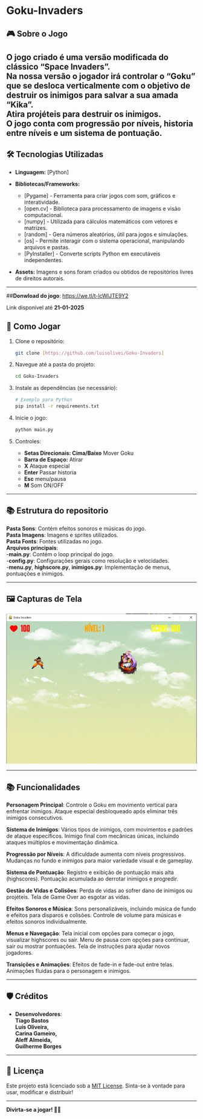# Goku-Invaders

## 🎮 Sobre o Jogo

O jogo criado é uma versão modificada do clássico “Space Invaders”.<br> Na nossa versão o jogador irá controlar o “Goku” que se desloca verticalmente com o objetivo de destruir os inimigos para salvar a sua amada “Kika”.<br>Atira projéteis para destruir os inimigos.<br>O jogo conta com progressão por níveis, historia entre níveis e um sistema de pontuação.   
---

## 🛠️ Tecnologias Utilizadas

- **Linguagem:** [Python]
- **Bibliotecas/Frameworks:** 
  - [Pygame] - Ferramenta para criar jogos com som, gráficos e interatividade.
  - [open.cv] - Biblioteca para processamento de imagens e visão computacional.
  - [numpy] - Utilizada para cálculos matemáticos com vetores e matrizes.
  - [random] - Gera números aleatórios, útil para jogos e simulações.
  - [os] - Permite interagir com o sistema operacional, manipulando arquivos e pastas.
  - [PyInstaller] -  Converte scripts Python em executáveis independentes.
  
- **Assets:** Imagens e sons foram criados ou obtidos de repositórios livres de direitos autorais.
  
---
##<b>Donwload do jogo</b>: <a>https://we.tl/t-lcWIJTE9Y2<a> <p>Link disponivel até <b>21-01-2025</b> </p>

## 🚀 Como Jogar

1. Clone o repositório:
   ```bash
   git clone [https://github.com/luisolivei/Goku-Invaders]
   ```

2. Navegue até a pasta do projeto:
   ```bash
   cd Goku-Invaders
   ```

3. Instale as dependências (se necessário):
   ```bash
   # Exemplo para Python
   pip install -r requirements.txt
   ```

4. Inicie o jogo:
   ```bash
   python main.py
   ```

5. Controles:
   - **Setas Direcionais: Cima/Baixo** Mover Goku
   - **Barra de Espaço:** Atirar
   - **X** Ataque especial
   - **Enter** Passar historia
   - **Esc** menu/pausa
   - **M** Som ON/OFF

---
## 📚 Estrutura do repositorio
**Pasta Sons**: Contém efeitos sonoros e músicas do jogo.<br>
**Pasta Imagens**: Imagens e sprites utilizados.<br>
**Pasta Fonts**: Fontes utilizadas no jogo.<br>
**Arquivos principais**:<br>
  -**main.py**: Contém o loop principal do jogo.<br>
  -**config.py**: Configurações gerais como resolução e velocidades.<br>
  -**menu.py**, **highscore.py**, **inimigos.py**: Implementação de menus, pontuações e inimigos.<br>

---

## 🖼️ Capturas de Tela

![Descrição da Imagem](imagens/tela.png)

---

## 📚 Funcionalidades

**Personagem Principal**:
Controle o Goku em movimento vertical para enfrentar inimigos.
Ataque especial desbloqueado após eliminar três inimigos consecutivos.

**Sistema de Inimigos**:
Vários tipos de inimigos, com movimentos e padrões de ataque específicos.
Inimigo final com mecânicas únicas, incluindo ataques múltiplos e movimentação dinâmica.

**Progressão por Níveis**:
A dificuldade aumenta com níveis progressivos.
Mudanças no fundo e inimigos para maior variedade visual e de gameplay.

**Sistema de Pontuação**:
Registro e exibição de pontuação mais alta (highscores).
Pontuação acumulada ao derrotar inimigos e progredir.

**Gestão de Vidas e Colisões**:
Perda de vidas ao sofrer dano de inimigos ou projéteis.
Tela de Game Over ao esgotar as vidas.

**Efeitos Sonoros e Música**:
Sons personalizáveis, incluindo música de fundo e efeitos para disparos e colisões.
Controle de volume para músicas e efeitos sonoros individualmente.

**Menus e Navegação**:
Tela inicial com opções para começar o jogo, visualizar highscores ou sair.
Menu de pausa com opções para continuar, sair ou mostrar pontuações.
Tela de instruções para ajudar novos jogadores.

**Transições e Animações**:
Efeitos de fade-in e fade-out entre telas.
Animações fluidas para o personagem e inimigos.


---

## 🛡️ Créditos

- **Desenvolvedores**:<br>
  **Tiago Bastos<br>
  Luís Oliveira,<br>
  Carina Gameiro,<br>
  Aleff Almeida,<br>
  Guilherme Borges**
  
---

## 📜 Licença

Este projeto está licenciado sob a [MIT License](LICENSE). Sinta-se à vontade para usar, modificar e distribuir!

---

**Divirta-se a jogar! 🚀👾**
